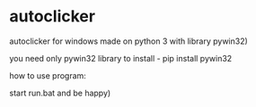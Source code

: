 # autoclicker
autoclicker for windows made on python 3 with library pywin32) 

you need only pywin32 library to install - pip install pywin32

how to use program:

start run.bat and be happy)
